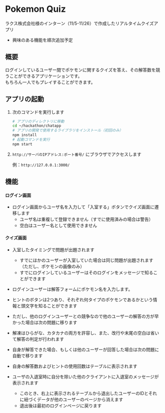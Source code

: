 # Pokemon Quiz

ラクス株式会社様のインターン（11/5-11/26）で作成したリアルタイムクイズアプリ</br>
- 興味のある機能を順次追加予定

## 概要
ログインしているユーザー間でポケモンに関するクイズを答え、その解答数を競うことができるアプリケーションです。</br>
もちろん一人でもプレイすることができます。

## アプリの起動

1. 次のコマンドを実行します

    ```bash
    # アプリのディレクトリに移動
    cd ~/hackathon/chatapp
    # アプリの開発で使用するライブラリをインストール（初回のみ）
    npm install
    # 起動コマンドを実行
    npm start
    ```

2. `http://サーバのIPアドレス:ポート番号/` にブラウザでアクセスします

    例：`http://127.0.0.1:3000/`

## 機能

#### ログイン画面

- ログイン画面からユーザ名を入力して「入室する」ボタンでクイズ画面に遷移します
    - ユーザ名は重複して登録できません（すでに使用済みの場合は警告）
    - 空白はユーザー名として使用できません

#### クイズ画面
- 入室したタイミングで問題が出題されます
  - すでにほかのユーザーが入室していた場合は同じ問題が出題されます（ただし、ポケモンの画像のみ）
  - すでにログインしているユーザーはそのログインをメッセージで知ることができます
- ログインユーザーは解答フォームにポケモン名を入力します。
 - ヒントのボタンは2つあり、それぞれ何タイプのポケモンであるかという情報と頭文字を知ることができます
 - ただし、他のログインユーザーとの競争なので他のユーザーの解答の方が早かった場合は次の問題に移ります
 - 解凍はひらがな、カタカナの両方を許容し、また、改行や末尾の空白は省いて解答の判定が行われます
- 自身が解答できた場合、もしくは他のユーザーが回答した場合は次の問題に自動で移ります
- 自身の解答数およびヒントの使用回数はテーブルに表示されます

- ユーザの入退室時に自分を除いた他のクライアントに入退室のメッセージが表示されます
    - このとき、右上に表示されるテーブルから退出したユーザーのIDとそれに紐づくデータが他のユーザーのページから消えます
    - 退出後は最初のログインページに戻ります


